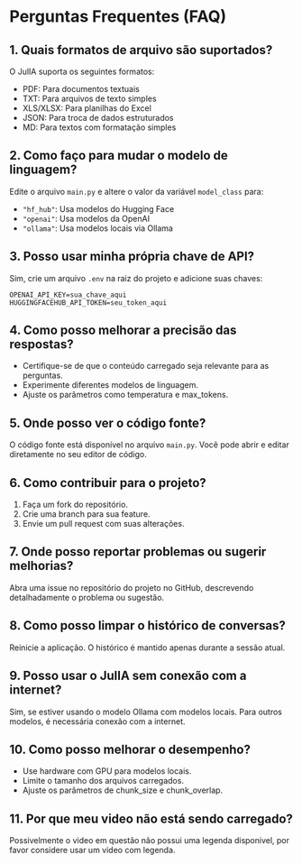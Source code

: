 # Perguntas Frequentes (FAQ)

## 1. Quais formatos de arquivo são suportados?

O JulIA suporta os seguintes formatos:
- PDF: Para documentos textuais
- TXT: Para arquivos de texto simples
- XLS/XLSX: Para planilhas do Excel
- JSON: Para troca de dados estruturados
- MD: Para textos com formatação simples

## 2. Como faço para mudar o modelo de linguagem?

Edite o arquivo `main.py` e altere o valor da variável `model_class` para:
- `"hf_hub"`: Usa modelos do Hugging Face
- `"openai"`: Usa modelos da OpenAI
- `"ollama"`: Usa modelos locais via Ollama

## 3. Posso usar minha própria chave de API?

Sim, crie um arquivo `.env` na raiz do projeto e adicione suas chaves:
```env
OPENAI_API_KEY=sua_chave_aqui
HUGGINGFACEHUB_API_TOKEN=seu_token_aqui
```

## 4. Como posso melhorar a precisão das respostas?

- Certifique-se de que o conteúdo carregado seja relevante para as perguntas.
- Experimente diferentes modelos de linguagem.
- Ajuste os parâmetros como temperatura e max_tokens.

## 5. Onde posso ver o código fonte?

O código fonte está disponível no arquivo `main.py`. Você pode abrir e editar diretamente no seu editor de código.

## 6. Como contribuir para o projeto?

1. Faça um fork do repositório.
2. Crie uma branch para sua feature.
3. Envie um pull request com suas alterações.

## 7. Onde posso reportar problemas ou sugerir melhorias?

Abra uma issue no repositório do projeto no GitHub, descrevendo detalhadamente o problema ou sugestão.

## 8. Como posso limpar o histórico de conversas?

Reinicie a aplicação. O histórico é mantido apenas durante a sessão atual.

## 9. Posso usar o JulIA sem conexão com a internet?

Sim, se estiver usando o modelo Ollama com modelos locais. Para outros modelos, é necessária conexão com a internet.

## 10. Como posso melhorar o desempenho?

- Use hardware com GPU para modelos locais.
- Limite o tamanho dos arquivos carregados.
- Ajuste os parâmetros de chunk_size e chunk_overlap.

## 11. Por que meu video não está sendo carregado?

Possivelmente o video em questão não possui uma legenda disponivel, por favor considere usar um video com legenda.